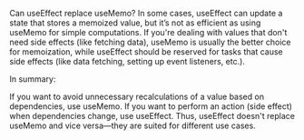 Can useEffect replace useMemo?
In some cases, useEffect can update a state that stores a memoized value, but it’s not as efficient as using useMemo for simple computations. If you're dealing with values that don't need side effects (like fetching data), useMemo is usually the better choice for memoization, while useEffect should be reserved for tasks that cause side effects (like data fetching, setting up event listeners, etc.).

In summary:

If you want to avoid unnecessary recalculations of a value based on dependencies, use useMemo.
If you want to perform an action (side effect) when dependencies change, use useEffect.
Thus, useEffect doesn't replace useMemo and vice versa—they are suited for different use cases.







